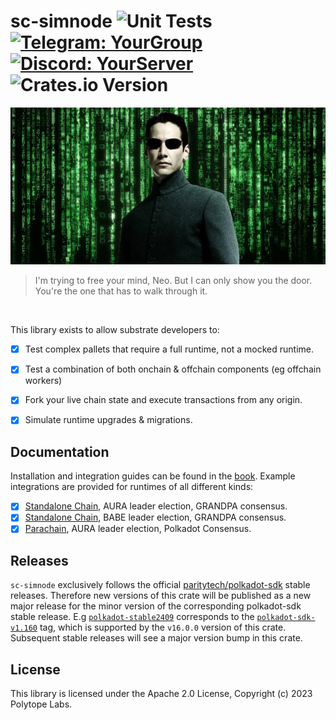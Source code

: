# sc-simnode ![Unit Tests](https://github.com/polytope-labs/sc-simnode/actions/workflows/ci.yml/badge.svg) [![Telegram: YourGroup](https://img.shields.io/badge/-Telegram-blue?style=flat-square&logo=Telegram&logoColor=white&link=https://t.me/YourGroup)](https://t.me/sc_simnode) [![Discord: YourServer](https://img.shields.io/badge/-Discord-7289DA?style=flat-square&logo=Discord&logoColor=white&link=https://discord.gg/YourServer)](https://discord.gg/2vbPnFwg8h) ![Crates.io Version](https://img.shields.io/crates/v/sc-simnode)


![alt text](./assets/neo.webp)

> I'm trying to free your mind, Neo. But I can only show you the door. You're the one that has to walk through it.

<br />

This library exists to allow substrate developers to:
 - [x] Test complex pallets that require a full runtime, not a mocked runtime.
 - [x] Test a combination of both onchain & offchain components (eg offchain workers)
 - [x] Fork your live chain state and execute transactions from any origin.
 - [x] Simulate runtime upgrades & migrations.


## Documentation

Installation and integration guides can be found in the [book](https://simnode.polytope.technology). Example integrations are provided for runtimes of all different kinds:

- [x] [Standalone Chain](/examples/aura), AURA leader election, GRANDPA consensus.
- [X] [Standalone Chain](/examples/babe), BABE leader election, GRANDPA consensus.
- [X] [Parachain](/examples/parachain), AURA leader election, Polkadot Consensus.

## Releases

`sc-simnode` exclusively follows the official [paritytech/polkadot-sdk](https://github.com/paritytech/polkadot-sdk/releases) stable releases. Therefore new versions of this crate will be published as a new major release for the minor version of the corresponding polkadot-sdk stable release.
E.g [`polkadot-stable2409`](https://github.com/paritytech/polkadot-sdk/tree/polkadot-stable2409) corresponds to the [`polkadot-sdk-v1.160`](https://github.com/paritytech/polkadot-sdk/releases/tag/polkadot-v1.16.0) tag, which is supported by the `v16.0.0` version of this crate. Subsequent stable releases will see a major version bump in this crate.

## License

This library is licensed under the Apache 2.0 License, Copyright (c) 2023 Polytope Labs.
